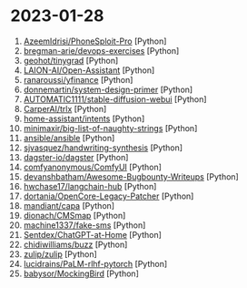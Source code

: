 # 2023-01-28

1. [AzeemIdrisi/PhoneSploit-Pro](https://github.com/AzeemIdrisi/PhoneSploit-Pro "An all-in-one hacking tool to remotely exploit Android devices using ADB and Metasploit-Framework to get a Meterpreter session.") [Python]
2. [bregman-arie/devops-exercises](https://github.com/bregman-arie/devops-exercises "Linux, Jenkins, AWS, SRE, Prometheus, Docker, Python, Ansible, Git, Kubernetes, Terraform, OpenStack, SQL, NoSQL, Azure, GCP, DNS, Elastic, Network, Virtualization. DevOps Interview Questions") [Python]
3. [geohot/tinygrad](https://github.com/geohot/tinygrad "You like pytorch? You like micrograd? You love tinygrad! ❤️") [Python]
4. [LAION-AI/Open-Assistant](https://github.com/LAION-AI/Open-Assistant "OpenAssistant is a chat-based assistant that understands tasks, can interact with third-party systems, and retrieve information dynamically to do so.") [Python]
5. [ranaroussi/yfinance](https://github.com/ranaroussi/yfinance "Download market data from Yahoo! Finance's API") [Python]
6. [donnemartin/system-design-primer](https://github.com/donnemartin/system-design-primer "Learn how to design large-scale systems. Prep for the system design interview. Includes Anki flashcards.") [Python]
7. [AUTOMATIC1111/stable-diffusion-webui](https://github.com/AUTOMATIC1111/stable-diffusion-webui "Stable Diffusion web UI") [Python]
8. [CarperAI/trlx](https://github.com/CarperAI/trlx "A repo for distributed training of language models with Reinforcement Learning via Human Feedback (RLHF)") [Python]
9. [home-assistant/intents](https://github.com/home-assistant/intents "Intents to be used with Home Assistant") [Python]
10. [minimaxir/big-list-of-naughty-strings](https://github.com/minimaxir/big-list-of-naughty-strings "The Big List of Naughty Strings is a list of strings which have a high probability of causing issues when used as user-input data.") [Python]
11. [ansible/ansible](https://github.com/ansible/ansible "Ansible is a radically simple IT automation platform that makes your applications and systems easier to deploy and maintain. Automate everything from code deployment to network configuration to cloud management, in a language that approaches plain English, using SSH, with no agents to install on remote systems. https://docs.ansible.com.") [Python]
12. [sjvasquez/handwriting-synthesis](https://github.com/sjvasquez/handwriting-synthesis "Handwriting Synthesis with RNNs ✏️") [Python]
13. [dagster-io/dagster](https://github.com/dagster-io/dagster "An orchestration platform for the development, production, and observation of data assets.") [Python]
14. [comfyanonymous/ComfyUI](https://github.com/comfyanonymous/ComfyUI "A powerful and modular stable diffusion GUI.") [Python]
15. [devanshbatham/Awesome-Bugbounty-Writeups](https://github.com/devanshbatham/Awesome-Bugbounty-Writeups "A curated list of bugbounty writeups (Bug type wise) , inspired from https://github.com/ngalongc/bug-bounty-reference") [Python]
16. [hwchase17/langchain-hub](https://github.com/hwchase17/langchain-hub "") [Python]
17. [dortania/OpenCore-Legacy-Patcher](https://github.com/dortania/OpenCore-Legacy-Patcher "Experience macOS just like before") [Python]
18. [mandiant/capa](https://github.com/mandiant/capa "The FLARE team's open-source tool to identify capabilities in executable files.") [Python]
19. [dionach/CMSmap](https://github.com/dionach/CMSmap "CMSmap is a python open source CMS scanner that automates the process of detecting security flaws of the most popular CMSs.") [Python]
20. [machine1337/fake-sms](https://github.com/machine1337/fake-sms "A small and efficent script to send SMS all over the world anonymously") [Python]
21. [Sentdex/ChatGPT-at-Home](https://github.com/Sentdex/ChatGPT-at-Home "ChatGPT @ Home: Large Language Model (LLM) chatbot application, written by ChatGPT") [Python]
22. [chidiwilliams/buzz](https://github.com/chidiwilliams/buzz "Buzz transcribes and translates audio offline on your personal computer. Powered by OpenAI's Whisper.") [Python]
23. [zulip/zulip](https://github.com/zulip/zulip "Zulip server and web application. Open-source team chat that helps teams stay productive and focused.") [Python]
24. [lucidrains/PaLM-rlhf-pytorch](https://github.com/lucidrains/PaLM-rlhf-pytorch "Implementation of RLHF (Reinforcement Learning with Human Feedback) on top of the PaLM architecture. Basically ChatGPT but with PaLM") [Python]
25. [babysor/MockingBird](https://github.com/babysor/MockingBird "🚀AI拟声: 5秒内克隆您的声音并生成任意语音内容 Clone a voice in 5 seconds to generate arbitrary speech in real-time") [Python]
